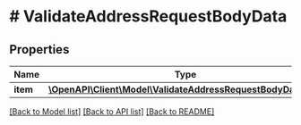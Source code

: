 # # ValidateAddressRequestBodyData

## Properties

Name | Type | Description | Notes
------------ | ------------- | ------------- | -------------
**item** | [**\OpenAPI\Client\Model\ValidateAddressRequestBodyDataItem**](ValidateAddressRequestBodyDataItem.md) |  |

[[Back to Model list]](../../README.md#models) [[Back to API list]](../../README.md#endpoints) [[Back to README]](../../README.md)
